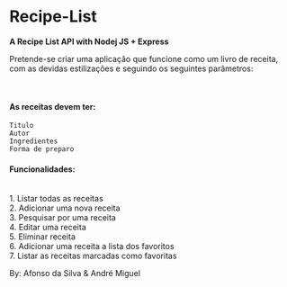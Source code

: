 <h1> Recipe-List </h1>
<strong> A Recipe List API with Nodej JS + Express </strong>

<p> Pretende-se criar uma aplicação que funcione como um livro de receita, com as devidas estilizações e seguindo os
seguintes parâmetros: </p>

<br> <h4> As receitas devem ter: </h4>
    
    Titulo
    Autor
    Ingredientes
    Forma de preparo

<h4> Funcionalidades: </h4>
    <br> 1. Listar todas as receitas
    <br> 2. Adicionar uma nova receita
    <br> 3. Pesquisar por uma receita
    <br> 4. Editar uma receita
    <br> 5. Eliminar receita
    <br> 6. Adicionar uma receita a lista dos favoritos
    <br> 7. Listar as receitas marcadas como favoritas
    
By: Afonso da Silva & André Miguel